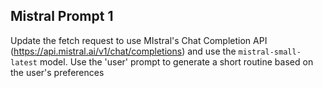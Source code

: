 ## Mistral Prompt 1
Update the fetch request to use MIstral's Chat Completion API (https://api.mistral.ai/v1/chat/completions) and use the `mistral-small-latest` model. Use the 'user' prompt to generate a short routine based on the user's preferences